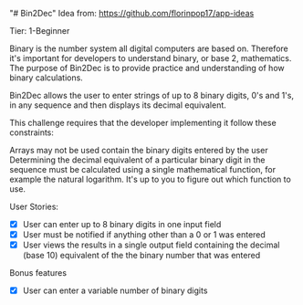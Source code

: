 "# Bin2Dec" 
Idea from: https://github.com/florinpop17/app-ideas

Tier: 1-Beginner

Binary is the number system all digital computers are based on. Therefore it's important for developers to understand binary, or base 2, mathematics. The purpose of Bin2Dec is to provide practice and understanding of how binary calculations.

Bin2Dec allows the user to enter strings of up to 8 binary digits, 0's and 1's, in any sequence and then displays its decimal equivalent.

This challenge requires that the developer implementing it follow these constraints:

Arrays may not be used contain the binary digits entered by the user
Determining the decimal equivalent of a particular binary digit in the sequence must be calculated using a single mathematical function, for example the natural logarithm. It's up to you to figure out which function to use.

User Stories:
- [x] User can enter up to 8 binary digits in one input field
- [x]  User must be notified if anything other than a 0 or 1 was entered
- [x]  User views the results in a single output field containing the decimal (base 10) equivalent of the the binary number that was entered

Bonus features
- [x] User can enter a variable number of binary digits
